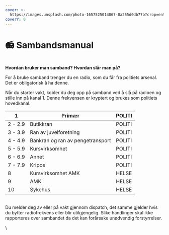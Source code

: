 ```yaml
---
cover: >-
  https://images.unsplash.com/photo-1657525014067-0a255d0db77b?crop=entropy&cs=srgb&fm=jpg&ixid=M3wxOTcwMjR8MHwxfHNlYXJjaHwxfHx3YWxraWUlMjB0YWxraWV8ZW58MHx8fHwxNzI2MDA0ODU4fDA&ixlib=rb-4.0.3&q=85
coverY: 0
---
```


# 📻 Sambandsmanual

\
**Hvordan bruker man samband? Hvordan slår man på?**

For å bruke samband trenger du en radio, som du får fra politiets arsenal. Det er obligatorisk å ha denne.

Når du starter vakt, kobler du deg opp på samband ved å slå på radioen og stille inn på kanal 1. Denne frekvensen er kryptert og brukes som politiets hovedkanal.

| 1        | Primær                           | POLITI |
| -------- | -------------------------------- | ------ |
| 2 - 2.9  | Butikkran                        | POLITI |
| 3 -  3.9 | Ran av juvelforetning            | POLITI |
| 4 - 4.9  | Bankran og ran av pengetransport | POLITI |
| 5 - 5.9  | Kursvirksomhet                   | POLITI |
| 6 - 6.9  | Annet                            | POLITI |
| 7 - 7.9  | Kripos                           | POLITI |
| 8        | Kursvirksomhet AMK               | HELSE  |
| 9        | AMK                              | HELSE  |
| 10       | Sykehus                          | HELSE  |

\
Du melder deg av eller på vakt gjennom dispatch, det samme gjelder hvis du bytter radiofrekvens eller blir utilgjengelig. Slike handlinger skal ikke rapporteres over sambandet da det kan forårsake unødvendig forstyrrelser.

\
